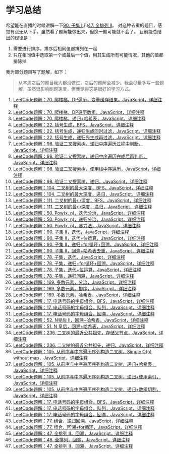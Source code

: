 # 学习总结

希望能在直播的时候讲解一下[90. 子集 II](https://leetcode-cn.com/problems/subsets-ii/)和[47. 全排列 II](https://leetcode-cn.com/problems/permutations-ii/)。
对这种去重的题目，感觉有点无从下手，虽然看了题解能做出来，但换一题可能就不会了。
目前能总结出的规律是：
1. 需要进行排序，排序后相同值都排列在一起
2. 只在相同值中选取第一个或最后一个值，用其生成所有可能情况，其他的值都排除掉

我为部分题目写了题解，如下：

> 从本周之后的题目我大都没做过，之后的题解会减少。我会尽量多写一些题解，虽然很影响刷题速度，但我觉得这是很好的学习方式。

1. [LeetCode题解：70. 爬楼梯，DP遍历，变量缓存结果，JavaScript，详细注释](https://leetcode-cn.com/problems/climbing-stairs/solution/70-pa-lou-ti-dpbian-li-bian-liang-huan-cun-jie-guo)
2. [LeetCode题解：70. 爬楼梯，DP遍历数组，JavaScript，详细注释](https://leetcode-cn.com/problems/climbing-stairs/solution/70-pa-lou-ti-dpbian-li-shu-zu-javascriptxiang-xi-z)
3. [LeetCode题解：70. 爬楼梯，递归+哈希表，JavaScript，详细注释](https://leetcode-cn.com/problems/climbing-stairs/solution/70-pa-lou-ti-di-gui-ha-xi-biao-javascriptxiang-xi-)
4. [LeetCode题解：22. 括号生成，BFS，JavaScript，详细注释](https://leetcode-cn.com/problems/generate-parentheses/solution/leetcodeti-jie-22-gua-hao-sheng-cheng-bfsjia-fa-ja)
5. [LeetCode题解：22. 括号生成，递归生成同时过滤，JavaScript，详细注释](https://leetcode-cn.com/problems/generate-parentheses/solution/leetcodeti-jie-22-gua-hao-sheng-cheng-di-gui-sheng)
6. [LeetCode题解：22. 括号生成，递归先生成再过滤，JavaScript，详细注释](https://leetcode-cn.com/problems/generate-parentheses/solution/leetcodeti-jie-22-gua-hao-sheng-cheng-xian-sheng-c)
7. [LeetCode题解：98. 验证二叉搜索树，递归中序遍历过程中判断，JavaScript，详细注释](https://leetcode-cn.com/problems/validate-binary-search-tree/solution/leetcodeti-jie-98-yan-zheng-er-cha-sou-suo-shu-d-3)
8. [LeetCode题解：98. 验证二叉搜索树，递归中序遍历完成后再判断，JavaScript，详细注释](https://leetcode-cn.com/problems/validate-binary-search-tree/solution/leetcodeti-jie-98-yan-zheng-er-cha-sou-suo-shu-d-2)
9. [LeetCode题解：98. 验证二叉搜索树，使用栈中序遍历，JavaScript，详细注释](https://leetcode-cn.com/problems/validate-binary-search-tree/solution/leetcodeti-jie-98-yan-zheng-er-cha-sou-suo-shu-zho)
10. [LeetCode题解：98. 验证二叉搜索树，递归，JavaScript，详细注释](https://leetcode-cn.com/problems/validate-binary-search-tree/solution/leetcodeti-jie-98-yan-zheng-er-cha-sou-suo-shu-di-)
11. [LeetCode题解：104. 二叉树的最大深度，BFS，JavaScript，详细注释](https://leetcode-cn.com/problems/maximum-depth-of-binary-tree/solution/leetcodeti-jie-104-er-cha-shu-de-zui-da-c1do9)
12. [LeetCode题解：104. 二叉树的最大深度，递归，JavaScript，详细注释](https://leetcode-cn.com/problems/maximum-depth-of-binary-tree/solution/leetcodeti-jie-104-er-cha-shu-de-zui-da-shen-du-di)
13. [ LeetCode题解：111. 二叉树的最小深度，BFS，JavaScript，详细注释](https://leetcode-cn.com/problems/minimum-depth-of-binary-tree/solution/leetcodeti-jie-111-er-cha-shu-de-zui-xia-9qxk)
14. [LeetCode题解：111. 二叉树的最小深度，递归，JavaScript，详细注释](https://leetcode-cn.com/problems/minimum-depth-of-binary-tree/solution/leetcodeti-jie-111-er-cha-shu-de-zui-xiao-shen-du-)
15. [LeetCode题解：50. Pow(x, n)，迭代分治，JavaScript，详细注释](https://leetcode-cn.com/problems/powx-n/solution/leetcodeti-jie-50-powx-ndie-dai-fen-zhi-javascript)
16. [LeetCode题解：50. Pow(x, n)，递归分治，JavaScript，详细注释](https://leetcode-cn.com/problems/powx-n/solution/leetcodeti-jie-50-powx-nfen-zhi-javascriptxiang-xi)
17. [LeetCode题解：50. Pow(x, n)，暴力法，JavaScript，详细注释](https://leetcode-cn.com/problems/powx-n/solution/leetcodeti-jie-50-powx-nbao-li-fa-javascriptxiang-)
18. [LeetCode题解：90. 子集 II，迭代，JavaScript，详细注释](https://leetcode-cn.com/problems/subsets-ii/solution/leetcodeti-jie-90-zi-ji-iidie-dai-javascriptxiang-)
19. [LeetCode题解：90. 子集 II，迭代+位运算，JavaScript，详细注释](https://leetcode-cn.com/problems/subsets-ii/solution/leetcodeti-jie-90-zi-ji-iidie-dai-wei-yun-suan-jav)
20. [LeetCode题解：90. 子集 II，递归+for循环+回溯，JavaScript，详细注释](https://leetcode-cn.com/problems/subsets-ii/solution/leetcodeti-jie-90-zi-ji-iidi-gui-forxun-huan-hui-s)
21. [LeetCode题解：90. 子集 II，回溯+哈希表去重，JavaScript，详细注释](https://leetcode-cn.com/problems/subsets-ii/solution/leetcodeti-jie-90-zi-ji-iihui-su-ha-xi-biao-qu-zho)
22. [LeetCode题解：78. 子集，迭代，JavaScript，详细注释](https://leetcode-cn.com/problems/subsets/solution/leetcodeti-jie-78-zi-ji-die-dai-javascriptxiang-2)
23. [LeetCode题解：78. 子集，递归+for循环+回溯，JavaScript，详细注释](https://leetcode-cn.com/problems/subsets/solution/leetcodeti-jie-78-zi-ji-di-gui-forxun-huan-hui-su-)
24. [LeetCode题解：78. 子集，迭代+位运算，JavaScript，详细注释](https://leetcode-cn.com/problems/subsets/solution/leetcodeti-jie-78-zi-ji-die-dai-javascriptxiang-xi)
25. [LeetCode题解：78. 子集，递归回溯，JavaScript，详细注释](https://leetcode-cn.com/problems/subsets/solution/leetcodeti-jie-78-zi-ji-di-gui-hui-su-javascriptxi)
26. [LeetCode题解：169. 多数元素，分治，JavaScript，详细注释](https://leetcode-cn.com/problems/majority-element/solution/leetcodeti-jie-169-duo-shu-yuan-su-fen-zhi-javascr)
27. [LeetCode题解：169. 多数元素，排序，JavaScript，详细注释](https://leetcode-cn.com/problems/majority-element/solution/leetcodeti-jie-169-duo-shu-yuan-su-pai-xu-javascri)
28. [LeetCode题解：169. 多数元素，哈希表，JavaScript，详细注释](https://leetcode-cn.com/problems/majority-element/solution/leetcodeti-jie-169-duo-shu-yuan-su-ha-xi-biao-java)
29. [LeetCode题解：17. 电话号码的字母组合，BFS，JavaScript，详细注释](https://leetcode-cn.com/problems/letter-combinations-of-a-phone-number/solution/leetcodeti-jie-17-dian-hua-hao-ma-de-zi-fjmys)
30. [LeetCode题解：17. 电话号码的字母组合，队列，JavaScript，详细注释](https://leetcode-cn.com/problems/letter-combinations-of-a-phone-number/solution/leetcodeti-jie-17-dian-hua-hao-ma-de-zi-mu-zu-he-d)
31. [LeetCode题解：17. 电话号码的字母组合，回溯，JavaScript，详细注释](https://leetcode-cn.com/problems/letter-combinations-of-a-phone-number/solution/leetcodeti-jie-17-dian-hua-hao-ma-de-zi-mu-zu-he-h)
32. [LeetCode题解：52. N皇后 II，回溯+哈希表，JavaScript，详细注释](https://leetcode-cn.com/problems/n-queens-ii/solution/leetcodeti-jie-52-nhuang-hou-iihui-su-ha-xi-biao-j)
33. [LeetCode题解：51. N 皇后，回溯+哈希表，JavaScript，详细注释](https://leetcode-cn.com/problems/n-queens/solution/leetcodeti-jie-51-n-huang-hou-hui-su-ha-xi-biao-ja)
34. [LeetCode题解：236. 二叉树的最近公共祖先，存储父节点，JavaScript，详细注释](https://leetcode-cn.com/problems/lowest-common-ancestor-of-a-binary-tree/solution/leetcodeti-jie-236-er-cha-shu-de-zui-jin-p8zb)
35. [LeetCode题解：236. 二叉树的最近公共祖先，递归，JavaScript，详细注释](https://leetcode-cn.com/problems/lowest-common-ancestor-of-a-binary-tree/solution/leetcodeti-jie-236-er-cha-shu-de-zui-jin-4llp)
36. [LeetCode题解：105. 从前序与中序遍历序列构造二叉树，Simple O(n) without map，JavaScript，详细注释](https://leetcode-cn.com/problems/construct-binary-tree-from-preorder-and-inorder-traversal/solution/leetcodeti-jie-105-cong-qian-xu-yu-zhong-rozn)
37. [LeetCode题解：105. 从前序与中序遍历序列构造二叉树，递归+哈希表，JavaScript，详细注释](https://leetcode-cn.com/problems/construct-binary-tree-from-preorder-and-inorder-traversal/solution/leetcodeti-jie-105-cong-qian-xu-yu-zhong-ns9q)
38. [LeetCode题解：105. 从前序与中序遍历序列构造二叉树，递归+使用索引，JavaScript，详细注释](https://leetcode-cn.com/problems/construct-binary-tree-from-preorder-and-inorder-traversal/solution/leetcodeti-jie-105-cong-qian-xu-yu-zhong-jasc)
39. [LeetCode题解：105. 从前序与中序遍历序列构造二叉树，递归+数组切割，JavaScript，详细注释](https://leetcode-cn.com/problems/construct-binary-tree-from-preorder-and-inorder-traversal/solution/leetcodeti-jie-105-cong-qian-xu-yu-zhong-r52p)
40. [LeetCode题解：17. 电话号码的字母组合，BFS，JavaScript，详细注释](https://leetcode-cn.com/problems/letter-combinations-of-a-phone-number/solution/leetcodeti-jie-17-dian-hua-hao-ma-de-zi-fjmys)
41. [LeetCode题解：17. 电话号码的字母组合，队列，JavaScript，详细注释](https://leetcode-cn.com/problems/letter-combinations-of-a-phone-number/solution/leetcodeti-jie-17-dian-hua-hao-ma-de-zi-mu-zu-he-d)
42. [LeetCode题解：17. 电话号码的字母组合，回溯，JavaScript，详细注释](https://leetcode-cn.com/problems/letter-combinations-of-a-phone-number/solution/leetcodeti-jie-17-dian-hua-hao-ma-de-zi-mu-zu-he-h)
43. [LeetCode题解：77. 组合，递归回溯，JavaScript，详细注释](https://leetcode-cn.com/problems/combinations/solution/leetcodeti-jie-77-zu-he-di-gui-hui-su-javascriptxi)
44. [LeetCode题解：77. 组合，回溯+for循环，JavaScript，详细注释](https://leetcode-cn.com/problems/combinations/solution/leetcodeti-jie-77-zu-he-hui-su-javascriptxiang-xi-)
45. [LeetCode题解：47. 全排列 II，回溯，JavaScript，详细注释](https://leetcode-cn.com/problems/permutations-ii/solution/leetcodeti-jie-47-quan-pai-lie-iihui-su-javascript)
46. [LeetCode题解：46. 全排列，回溯，JavaScript，详细注释](https://leetcode-cn.com/problems/permutations/solution/leetcodeti-jie-46-quan-pai-lie-hui-su-javascriptxi)
47. [LeetCode题解：47. 全排列 II，回溯，JavaScript，详细注释](https://leetcode-cn.com/problems/permutations-ii/solution/leetcodeti-jie-47-quan-pai-lie-iihui-su-javascript)

